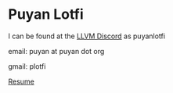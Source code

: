 # Puyan Lotfi

I can be found at the [LLVM Discord](https://discord.gg/xS7Z362) as puyanlotfi

email: puyan at puyan dot org

gmail: plotfi

[Resume](https://github.com/user-attachments/files/16731763/plotfi-resume.pdf)
